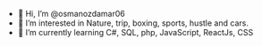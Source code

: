 - 👋 Hi, I’m @osmanozdamar06
- 👀 I’m interested in Nature, trip, boxing, sports, hustle and cars.
- 🌱 I’m currently learning C#, SQL, php, JavaScript, ReactJs, CSS

<!---
osmanozdamar06/osmanozdamar06 is a ✨ special ✨ repository because its `README.md` (this file) appears on your GitHub profile.
You can click the Preview link to take a look at your changes.
--->
